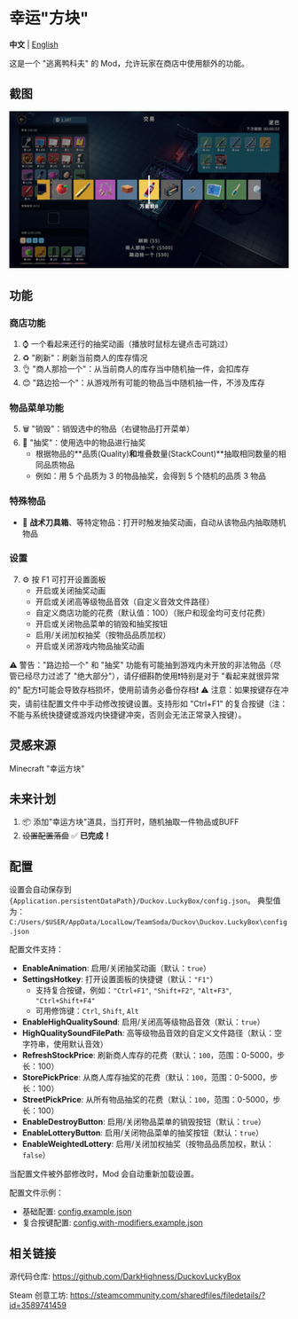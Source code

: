 # 幸运"方块"

**中文** | [English](README.EN.md)

这是一个 "逃离鸭科夫" 的 Mod，允许玩家在商店中使用额外的功能。

## 截图

![截图](imgs/Screenshot.png)

## 功能

### 商店功能
1. ⌚ 一个看起来还行的抽奖动画（播放时鼠标左键点击可跳过）
2. ♻️ "刷新"：刷新当前商人的库存情况
3. 👌 "商人那拾一个"：从当前商人的库存当中随机抽一件，会扣库存
4. 😊 "路边拾一个"：从游戏所有可能的物品当中随机抽一件，不涉及库存

### 物品菜单功能
5. 🗑️ "销毁"：销毁选中的物品（右键物品打开菜单）
6. 🎰 "抽奖"：使用选中的物品进行抽奖
   - 根据物品的**品质(Quality)**和**堆叠数量(StackCount)**抽取相同数量的相同品质物品
   - 例如：用 5 个品质为 3 的物品抽奖，会得到 5 个随机的品质 3 物品

### 特殊物品
- 🎁 **战术刀具箱**、等特定物品：打开时触发抽奖动画，自动从该物品内抽取随机物品

### 设置
7. ⚙️ 按 F1 可打开设置面板
   - 开启或关闭抽奖动画
   - 开启或关闭高等级物品音效（自定义音效文件路径）
   - 自定义商店功能的花费（默认值：100）（账户和现金均可支付花费）
   - 开启或关闭物品菜单的销毁和抽奖按钮
   - 启用/关闭加权抽奖（按物品品质加权）
   - 开启或关闭游戏内物品抽奖动画

⚠️ 警告："路边拾一个" 和 "抽奖" 功能有可能抽到游戏内未开放的非法物品（尽管已经尽力过滤了 "绝大部分"），请仔细斟酌使用❗特别是对于 "看起来就很异常的" 配方❗可能会导致存档损坏，使用前请务必备份存档❗
⚠️ 注意：如果按键存在冲突，请前往配置文件中手动修改按键设置。支持形如 "Ctrl+F1" 的复合按键（注：不能与系统快捷键或游戏内快捷键冲突，否则会无法正常录入按键）。

## 灵感来源

Minecraft "幸运方块"

## 未来计划

1. 📦 添加"幸运方块"道具，当打开时，随机抽取一件物品或BUFF
2. ~~设置配置落盘~~ ✅ **已完成！**

## 配置

设置会自动保存到 `{Application.persistentDataPath}/Duckov.LuckyBox/config.json`。 典型值为：`C:/Users/$USER/AppData/LocalLow/TeamSoda/Duckov\Duckov.LuckyBox\config.json`

配置文件支持：
- **EnableAnimation**: 启用/关闭抽奖动画（默认：`true`）
- **SettingsHotkey**: 打开设置面板的快捷键（默认：`"F1"`）
  - 支持复合按键，例如：`"Ctrl+F1"`, `"Shift+F2"`, `"Alt+F3"`, `"Ctrl+Shift+F4"`
  - 可用修饰键：`Ctrl`, `Shift`, `Alt`
- **EnableHighQualitySound**: 启用/关闭高等级物品音效（默认：`true`）
- **HighQualitySoundFilePath**: 高等级物品音效的自定义文件路径（默认：空字符串，使用默认音效）
- **RefreshStockPrice**: 刷新商人库存的花费（默认：`100`，范围：0-5000，步长：100）
- **StorePickPrice**: 从商人库存抽奖的花费（默认：`100`，范围：0-5000，步长：100）
- **StreetPickPrice**: 从所有物品抽奖的花费（默认：`100`，范围：0-5000，步长：100）
- **EnableDestroyButton**: 启用/关闭物品菜单的销毁按钮（默认：`true`）
- **EnableLotteryButton**: 启用/关闭物品菜单的抽奖按钮（默认：`true`）
- **EnableWeightedLottery**: 启用/关闭加权抽奖（按物品品质加权，默认：`false`）

当配置文件被外部修改时，Mod 会自动重新加载设置。

配置文件示例：
- 基础配置: [config.example.json](config.example.json)
- 复合按键配置: [config.with-modifiers.example.json](config.with-modifiers.example.json)

## 相关链接

源代码仓库: https://github.com/DarkHighness/DuckovLuckyBox

Steam 创意工坊: https://steamcommunity.com/sharedfiles/filedetails/?id=3589741459
